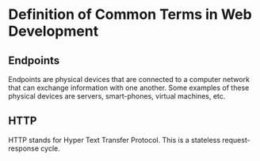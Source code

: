 # Definition of Common Terms in Web Development

## Endpoints

Endpoints are physical devices that are connected to a computer network
that can exchange information with one another. Some examples of these
physical devices are servers, smart-phones, virtual machines, etc.

## HTTP

HTTP stands for Hyper Text Transfer Protocol. This is a stateless
request-response cycle.

